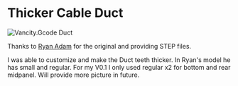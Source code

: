 # Thicker Cable Duct

![Vancity.Gcode Duct](Images/vancity_gcode_duct.jpg)

Thanks to [Ryan Adam](https://github.com/VoronDesign/VoronUsers/tree/master/printer_mods/ryandam/Cable_management_duct) for the original and providing STEP files.

I was able to customize and make the Duct teeth thicker. In Ryan's model he has small and regular. For my V0.1 I only used regular x2 for bottom and rear midpanel. Will provide more picture in future.
